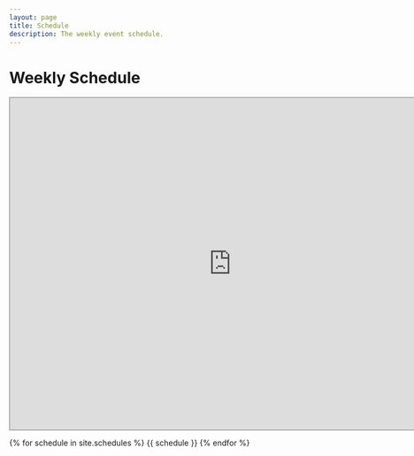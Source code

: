 ```yaml
---
layout: page
title: Schedule
description: The weekly event schedule.
---
```


# Weekly Schedule

<iframe src="https://calendar.google.com/calendar/embed?height=600&wkst=1&bgcolor=%23ffffff&ctz=Europe%2FMoscow&src=ZS52LmJyb25uaWtvdkBnbWFpbC5jb20&src=ZmY3NTg2MDMxMzE1ZmYwMjZmZTAzNjY1ZjczNDA4NTI3NmQxNmJjY2NkMjJiN2U3NWZmNTJhOThmYTMxODZkNkBncm91cC5jYWxlbmRhci5nb29nbGUuY29t&src=YWRkcmVzc2Jvb2sjY29udGFjdHNAZ3JvdXAudi5jYWxlbmRhci5nb29nbGUuY29t&src=Y2xhc3Nyb29tMTA2NTExOTI3MTg0MDU0NTE4MDA1QGdyb3VwLmNhbGVuZGFyLmdvb2dsZS5jb20&src=cnUucnVzc2lhbiNob2xpZGF5QGdyb3VwLnYuY2FsZW5kYXIuZ29vZ2xlLmNvbQ&color=%23039BE5&color=%23795548&color=%2333B679&color=%23202124&color=%230B8043" style="border:solid 1px #777" width="800" height="600" frameborder="0" scrolling="no"></iframe>


{% for schedule in site.schedules %}
{{ schedule }}
{% endfor %}
